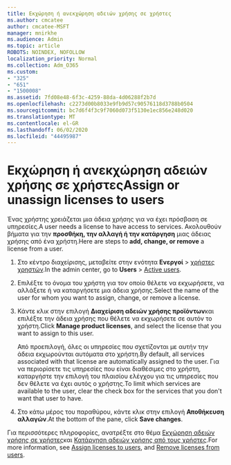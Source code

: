 ```yaml
---
title: Εκχώρηση ή ανεκχώρηση αδειών χρήσης σε χρήστες
ms.author: cmcatee
author: cmcatee-MSFT
manager: mnirkhe
ms.audience: Admin
ms.topic: article
ROBOTS: NOINDEX, NOFOLLOW
localization_priority: Normal
ms.collection: Adm_O365
ms.custom:
- "325"
- "651"
- "1500008"
ms.assetid: 7fd08e48-6f3c-4259-88da-4d06288f2b7d
ms.openlocfilehash: c2273d00b8033e9fb9d57c90576118d3788b0504
ms.sourcegitcommit: bc7d6f4f3c9f7060d073f5130e1ec856e248d020
ms.translationtype: MT
ms.contentlocale: el-GR
ms.lasthandoff: 06/02/2020
ms.locfileid: "44495987"
---
```

# <a name="assign-or-unassign-licenses-to-users"></a><span data-ttu-id="67c12-102">Εκχώρηση ή ανεκχώρηση αδειών χρήσης σε χρήστες</span><span class="sxs-lookup"><span data-stu-id="67c12-102">Assign or unassign licenses to users</span></span>

<span data-ttu-id="67c12-103">Ένας χρήστης χρειάζεται μια άδεια χρήσης για να έχει πρόσβαση σε υπηρεσίες.</span><span class="sxs-lookup"><span data-stu-id="67c12-103">A user needs a license to have access to services.</span></span> <span data-ttu-id="67c12-104">Ακολουθούν βήματα για την **προσθήκη, την αλλαγή ή την κατάργηση** μιας άδειας χρήσης από ένα χρήστη.</span><span class="sxs-lookup"><span data-stu-id="67c12-104">Here are steps to **add, change, or remove** a license from a user.</span></span>
  
1. <span data-ttu-id="67c12-105">Στο κέντρο διαχείρισης, μεταβείτε στην ενότητα **Ενεργοί** \> [χρήστες χρηστών](https://go.microsoft.com/fwlink/p/?linkid=834822).</span><span class="sxs-lookup"><span data-stu-id="67c12-105">In the admin center, go to **Users** \> [Active users](https://go.microsoft.com/fwlink/p/?linkid=834822).</span></span>

2. <span data-ttu-id="67c12-106">Επιλέξτε το όνομα του χρήστη για τον οποίο θέλετε να εκχωρήσετε, να αλλάξετε ή να καταργήσετε μια άδεια χρήσης.</span><span class="sxs-lookup"><span data-stu-id="67c12-106">Select the name of the user for whom you want to assign, change, or remove a license.</span></span>

3. <span data-ttu-id="67c12-107">Κάντε κλικ στην επιλογή **Διαχείριση αδειών χρήσης προϊόντων**και επιλέξτε την άδεια χρήσης που θέλετε να εκχωρήσετε σε αυτόν το χρήστη.</span><span class="sxs-lookup"><span data-stu-id="67c12-107">Click **Manage product licenses**, and select the license that you want to assign to this user.</span></span>

    <span data-ttu-id="67c12-108">Από προεπιλογή, όλες οι υπηρεσίες που σχετίζονται με αυτήν την άδεια εκχωρούνται αυτόματα στο χρήστη.</span><span class="sxs-lookup"><span data-stu-id="67c12-108">By default, all services associated with that license are automatically assigned to the user.</span></span> <span data-ttu-id="67c12-109">Για να περιορίσετε τις υπηρεσίες που είναι διαθέσιμες στο χρήστη, καταργήστε την επιλογή του πλαισίου ελέγχου για τις υπηρεσίες που δεν θέλετε να έχει αυτός ο χρήστης.</span><span class="sxs-lookup"><span data-stu-id="67c12-109">To limit which services are available to the user, clear the check box for the services that you don't want that user to have.</span></span>

4. <span data-ttu-id="67c12-110">Στο κάτω μέρος του παραθύρου, κάντε κλικ στην επιλογή **Αποθήκευση αλλαγών**.</span><span class="sxs-lookup"><span data-stu-id="67c12-110">At the bottom of the pane, click **Save changes**.</span></span>

<span data-ttu-id="67c12-111">Για περισσότερες πληροφορίες, ανατρέξτε στο θέμα [Εκχώρηση αδειών χρήσης σε χρήστες](https://docs.microsoft.com/microsoft-365/admin/add-users/add-users)και [Κατάργηση αδειών χρήσης από τους χρήστες](https://docs.microsoft.com/microsoft-365/admin/add-users/delete-a-user).</span><span class="sxs-lookup"><span data-stu-id="67c12-111">For more information, see [Assign licenses to users](https://docs.microsoft.com/microsoft-365/admin/add-users/add-users), and [Remove licenses from users](https://docs.microsoft.com/microsoft-365/admin/add-users/delete-a-user).</span></span>